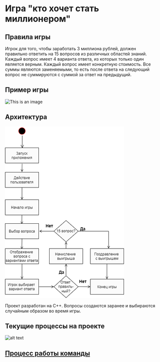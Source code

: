 # Игра "кто хочет стать миллионером"

## Правила игры
Игрок для того, чтобы заработать 3 миллиона рублей, должен правильно ответить на 15 вопросов из различных областей знаний. Каждый вопрос имеет 4 варианта ответа, из которых только один является верным. Каждый вопрос имеет конкретную стоимость. Все суммы являются заменяемыми, то есть после ответа на следующий вопрос не суммируются с суммой за ответ на предыдущий.

## Пример игры

![This is an image](https://cdn.discordapp.com/attachments/866271505695506472/1056592840127434852/image.png)

## Архитектура
![This is an image](docs/diagram.drawio.png)

Проект разработан на C++. Вопросы создаются заранее и выбираются случайным образом во время игры.

## Текущие процессы на проекте

![alt text](https://github.com/Lab-Organization/Who-wants-to-be-a-millionaire/blob/main/docs/Scrum.png?raw=true)

## [Процесс работы команды](https://github.com/Lab-Organization/Who-wants-to-be-a-millionaire/blob/main/docs/team.md)
